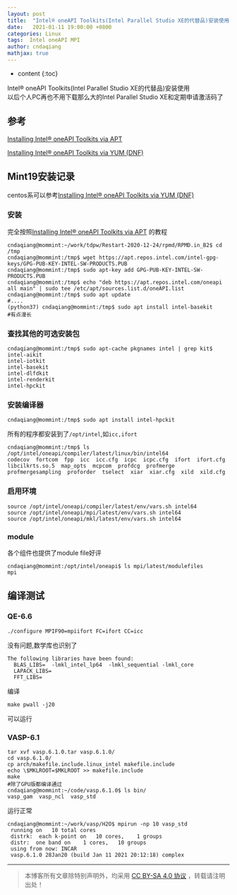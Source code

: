 ```yaml
---
layout: post
title:  "Intel® oneAPI Toolkits(Intel Parallel Studio XE的代替品)安装使用"
date:   2021-01-11 19:00:00 +0800
categories: Linux
tags:  Intel oneAPI MPI
author: cndaqiang
mathjax: true
---
```

* content
{:toc}

Intel® oneAPI Toolkits(Intel Parallel Studio XE的代替品)安装使用<br>
以后个人PC再也不用下载那么大的Intel Parallel Studio XE和定期申请激活码了







## 参考
[Installing Intel® oneAPI Toolkits via APT](https://software.intel.com/content/www/cn/zh/develop/articles/installing-intel-oneapi-toolkits-via-apt.html)

[Installing Intel® oneAPI Toolkits via YUM (DNF)](https://software.intel.com/content/www/us/en/develop/articles/installing-intel-oneapi-toolkits-via-yum.html)

## Mint19安装记录
centos系可以参考[Installing Intel® oneAPI Toolkits via YUM (DNF)](https://software.intel.com/content/www/us/en/develop/articles/installing-intel-oneapi-toolkits-via-yum.html)

### 安装
完全按照[Installing Intel® oneAPI Toolkits via APT](https://software.intel.com/content/www/cn/zh/develop/articles/installing-intel-oneapi-toolkits-via-apt.html)
的教程
```shell
cndaqiang@mommint:~/work/tdpw/Restart-2020-12-24/rpmd/RPMD.in_B2$ cd /tmp
cndaqiang@mommint:/tmp$ wget https://apt.repos.intel.com/intel-gpg-keys/GPG-PUB-KEY-INTEL-SW-PRODUCTS.PUB
cndaqiang@mommint:/tmp$ sudo apt-key add GPG-PUB-KEY-INTEL-SW-PRODUCTS.PUB
cndaqiang@mommint:/tmp$ echo "deb https://apt.repos.intel.com/oneapi all main" | sudo tee /etc/apt/sources.list.d/oneAPI.list
cndaqiang@mommint:/tmp$ sudo apt update
#....
(python37) cndaqiang@mommint:/tmp$ sudo apt install intel-basekit
#有点漫长
```
### 查找其他的可选安装包
```
cndaqiang@mommint:/tmp$ sudo apt-cache pkgnames intel | grep kit$
intel-aikit
intel-iotkit
intel-basekit
intel-dlfdkit
intel-renderkit
intel-hpckit
```
### 安装编译器
```
cndaqiang@mommint:/tmp$ sudo apt install intel-hpckit
```
所有的程序都安装到了`/opt/intel`,如`icc,ifort`
```
cndaqiang@mommint:/tmp$ ls /opt/intel/oneapi/compiler/latest/linux/bin/intel64
codecov  fortcom  fpp  icc  icc.cfg  icpc  icpc.cfg  ifort  ifort.cfg  libcilkrts.so.5  map_opts  mcpcom  profdcg  profmerge  profmergesampling  proforder  tselect  xiar  xiar.cfg  xild  xild.cfg
```
### 启用环境
```
source /opt/intel/oneapi/compiler/latest/env/vars.sh intel64
source /opt/intel/oneapi/mpi/latest/env/vars.sh intel64
source /opt/intel/oneapi/mkl/latest/env/vars.sh intel64
```

### module
各个组件也提供了module file好评
```
cndaqiang@mommint:/opt/intel/oneapi$ ls mpi/latest/modulefiles
mpi
```

## 编译测试
### QE-6.6
```
./configure MPIF90=mpiifort FC=ifort CC=icc
```
没有问题,数学库也识别了
```
The following libraries have been found:
  BLAS_LIBS=  -lmkl_intel_lp64  -lmkl_sequential -lmkl_core
  LAPACK_LIBS=
  FFT_LIBS=
```
编译
```
make pwall -j20
```
可以运行

### VASP-6.1
```
tar xvf vasp.6.1.0.tar vasp.6.1.0/
cd vasp.6.1.0/
cp arch/makefile.include.linux_intel makefile.include
echo \$MKLROOT=$MKLROOT >> makefile.include
make
#除了GPU版都编译通过
cndaqiang@mommint:~/code/vasp.6.1.0$ ls bin/
vasp_gam  vasp_ncl  vasp_std
```
运行正常
```
cndaqiang@mommint:~/work/vasp/H2O$ mpirun -np 10 vasp_std
 running on   10 total cores
 distrk:  each k-point on   10 cores,    1 groups
 distr:  one band on    1 cores,   10 groups
 using from now: INCAR
 vasp.6.1.0 28Jan20 (build Jan 11 2021 20:12:18) complex
```





------
>本博客所有文章除特别声明外，均采用 [CC BY-SA 4.0 协议](https://creativecommons.org/licenses/by-sa/4.0/deed.zh) ，转载请注明出处！
